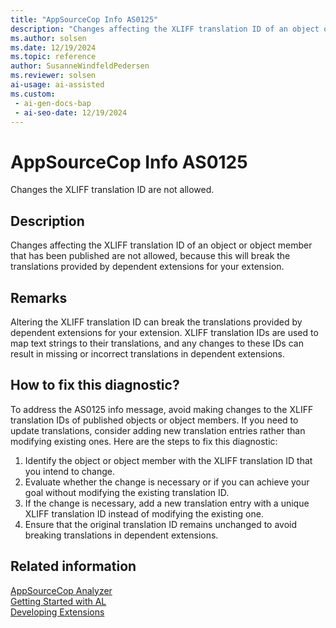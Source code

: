 ```yaml
---
title: "AppSourceCop Info AS0125"
description: "Changes affecting the XLIFF translation ID of an object or object member that has been published are not allowed, because this will break the translations provided by dependent extensions for your extension."
ms.author: solsen
ms.date: 12/19/2024
ms.topic: reference
author: SusanneWindfeldPedersen
ms.reviewer: solsen
ai-usage: ai-assisted
ms.custom:
 - ai-gen-docs-bap
 - ai-seo-date: 12/19/2024
---
```

[//]: # (START>DO_NOT_EDIT)
[//]: # (IMPORTANT:Do not edit any of the content between here and the END>DO_NOT_EDIT.)
[//]: # (Any modifications should be made in the .xml files in the ModernDev repo.)
# AppSourceCop Info AS0125
Changes the XLIFF translation ID are not allowed.

## Description
Changes affecting the XLIFF translation ID of an object or object member that has been published are not allowed, because this will break the translations provided by dependent extensions for your extension.

[//]: # (IMPORTANT: END>DO_NOT_EDIT)

## Remarks

Altering the XLIFF translation ID can break the translations provided by dependent extensions for your extension. XLIFF translation IDs are used to map text strings to their translations, and any changes to these IDs can result in missing or incorrect translations in dependent extensions.

## How to fix this diagnostic?

To address the AS0125 info message, avoid making changes to the XLIFF translation IDs of published objects or object members. If you need to update translations, consider adding new translation entries rather than modifying existing ones. Here are the steps to fix this diagnostic:

1. Identify the object or object member with the XLIFF translation ID that you intend to change.
2. Evaluate whether the change is necessary or if you can achieve your goal without modifying the existing translation ID.
3. If the change is necessary, add a new translation entry with a unique XLIFF translation ID instead of modifying the existing one.
4. Ensure that the original translation ID remains unchanged to avoid breaking translations in dependent extensions.

## Related information

[AppSourceCop Analyzer](appsourcecop.md)  
[Getting Started with AL](../devenv-get-started.md)  
[Developing Extensions](../devenv-dev-overview.md)  